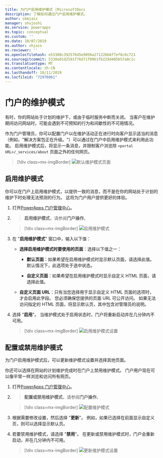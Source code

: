 ```yaml
---
title: 为门户启用维护模式 |MicrosoftDocs
description: 了解如何通过门户启用维护模式。
author: sbmjais
manager: shujoshi
ms.service: powerapps
ms.topic: conceptual
ms.custom: ''
ms.date: 10/07/2019
ms.author: shjais
ms.reviewer: ''
ms.openlocfilehash: e53380c39257645e9056a271226b6f7ef8c8c721
ms.sourcegitcommit: 5338e01d2591f76d71f09b1fb229d405657a0c1c
ms.translationtype: MT
ms.contentlocale: zh-CN
ms.lasthandoff: 10/11/2019
ms.locfileid: "72976061"
---
```

# <a name="maintenance-mode-for-a-portal"></a>门户的维护模式

有时，你的网站处于计划的维护下，或由于临时服务中断而关闭。 当客户在维护期间访问网站时，可能会遇到不可预知的行为和间歇性的不可用情况。 

作为门户管理员，你可以配置门户以在维护活动正在进行时向客户显示适当的消息（例如，"解决方案包正在升级。"）可以通过在门户中启用维护模式来利用此功能。 启用维护模式后，将显示一条消息，并限制客户浏览除 `<portal URL>/_services/about` 页面之外的任何网页。

> [!div class=mx-imgBorder]
> ![默认维护模式页面](../media/default-maint-page.png "默认维护模式页面")

## <a name="enable-maintenance-mode"></a>启用维护模式

你可以在门户上启用维护模式，以提供一致的消息，而不是在你的网站处于计划的维护下时处理无法预测的行为。 这将为门户用户提供更好的体验。

1. 打开[PowerApps 门户管理中心](admin-overview.md)。

3.  > **启用维护模式**，请参阅**门户操作**。

    > [!div class=mx-imgBorder]
    > ![启用维护模式](../media/enable-maint-mode-button.png "启用维护模式")

4. 在 "**启用维护模式**" 窗口中，输入以下值：
    - **选择启用维护模式时要使用的页面**：选择以下值之一：

        - **默认页面**：如果希望在启用维护模式时显示默认页面，请选择此值。 默认情况下，此选项处于选中状态。

        - **自定义页面**：如果希望在启用维护模式时显示自定义 HTML 页面，请选择此值。

    - **自定义页面 URL**：只有当您选择用于显示自定义 HTML 页面的选项时，才会启用此字段。 您必须确保您提供的页面 URL 可公开访问。 如果无法访问指定的 HTML 页面，将显示默认页，其中包含对管理员的说明。

5. 选择 "**启用**"。 当维护模式处于启用状态时，门户将重新启动并在几分钟内不可用。 

    > [!div class=mx-imgBorder]
    > ![启用维护模式设置](../media/enable-maint-mode.png "启用维护模式设置")

## <a name="configure-or-disable-maintenance-mode"></a>配置或禁用维护模式

为门户启用维护模式后，可以更新维护模式设置并选择其他页面。

你还可以选择在网站的计划维护完成时在门户上禁用维护模式。 门户用户现在可以像平常一样浏览和访问所有网页。

1. 打开[PowerApps 门户管理中心](admin-overview.md)。

2.  > **配置或禁用维护模式**，请参阅**门户操作**。

    > [!div class=mx-imgBorder]
    > ![配置维护模式](../media/configure-maint-mode-button.png "配置维护模式")

3. 根据需要修改设置，然后选择 "**更新**"。 例如，如果已选择在前面显示自定义页，则可以选择显示默认页。

4. 若要禁用维护模式，请选择 "**禁用**"。 在更新或禁用维护模式时，门户会重新启动，并在几分钟内不可用。

    > [!div class=mx-imgBorder]
    > ![更新维护模式设置](../media/configure-maint-mode.png "更新维护模式设置")

